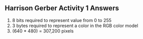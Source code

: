 Harrison Gerber Activity 1 Answers
----------------------------------
1) 8 bits required to represent value from 0 to 255
2) 3 bytes required to represent a color in the RGB color model
3) (640 * 480) = 307,200 pixels
